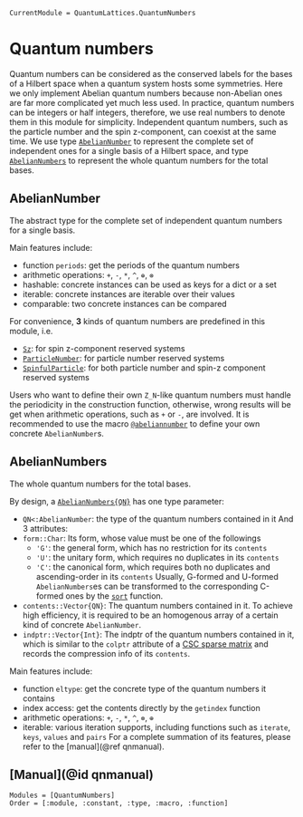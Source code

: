 ```@meta
CurrentModule = QuantumLattices.QuantumNumbers
```

# Quantum numbers

Quantum numbers can be considered as the conserved labels for the bases of a Hilbert space when a quantum system hosts some symmetries. Here we only implement Abelian quantum numbers because non-Abelian ones are far more complicated yet much less used. In practice, quantum numbers can be integers or half integers, therefore, we use real numbers to denote them in this module for simplicity. Independent quantum numbers, such as the particle number and the spin z-component, can coexist at the same time. We use type [`AbelianNumber`](@ref) to represent the complete set of independent ones for a single basis of a Hilbert space, and type [`AbelianNumbers`](@ref) to represent the whole quantum numbers for the total bases.

## AbelianNumber

The abstract type for the complete set of independent quantum numbers for a single basis.

Main features include:
* function `periods`: get the periods of the quantum numbers
* arithmetic operations: `+`, `-`, `*`, `^`, `⊕`, `⊗`
* hashable: concrete instances can be used as keys for a dict or a set
* iterable: concrete instances are iterable over their values
* comparable: two concrete instances can be compared

For convenience, **3** kinds of quantum numbers are predefined in this module, i.e.
* [`Sz`](@ref): for spin z-component reserved systems
* [`ParticleNumber`](@ref): for particle number reserved systems
* [`SpinfulParticle`](@ref): for both particle number and spin-z component reserved systems

Users who want to define their own ``Z_N``-like quantum numbers must handle the periodicity in the construction function, otherwise, wrong results will be get when arithmetic operations, such as `+` or `-`, are involved. It is recommended to use the macro [`@abeliannumber`](@ref) to define your own concrete `AbelianNumber`s.

## AbelianNumbers

The whole quantum numbers for the total bases.

By design, a [`AbelianNumbers{QN}`](@ref) has one type parameter:
* `QN<:AbelianNumber`: the type of the quantum numbers contained in it
And 3 attributes:
* `form::Char`: Its form, whose value must be one of the followings
  - `'G'`: the general form, which has no restriction for its `contents`
  - `'U'`: the unitary form, which requires no duplicates in its `contents`
  - `'C'`: the canonical form, which requires both no duplicates and ascending-order in its `contents`
  Usually, G-formed and U-formed `AbelianNumbers`es can be transformed to the corresponding C-formed ones by the [`sort`](@ref) function.
* `contents::Vector{QN}`: The quantum numbers contained in it. To achieve high efficiency, it is required to be an homogenous array of a certain kind of concrete `AbelianNumber`.
* `indptr::Vector{Int}`: The indptr of the quantum numbers contained in it, which is similar to the `colptr` attribute of a [CSC sparse matrix](https://docs.julialang.org/en/v1/stdlib/SparseArrays/#man-csc-1) and records the compression info of its `contents`.

Main features include:
* function `eltype`: get the concrete type of the quantum numbers it contains
* index access: get the contents directly by the `getindex` function
* arithmetic operations: `+`, `-`, `*`, `^`, `⊗`, `⊕`
* iterable: various iteration supports, including functions such as `iterate`, `keys`, `values` and `pairs`
For a complete summation of its features, please refer to the [manual](@ref qnmanual).

## [Manual](@id qnmanual)

```@autodocs
Modules = [QuantumNumbers]
Order = [:module, :constant, :type, :macro, :function]
```
